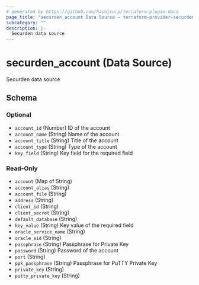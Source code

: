 ```yaml
---
# generated by https://github.com/hashicorp/terraform-plugin-docs
page_title: "securden_account Data Source - terraform-provider-securden"
subcategory: ""
description: |-
  Securden data source
---
```


# securden_account (Data Source)

Securden data source



<!-- schema generated by tfplugindocs -->
## Schema

### Optional

- `account_id` (Number) ID of the account
- `account_name` (String) Name of the account
- `account_title` (String) Title of the account
- `account_type` (String) Type of the account
- `key_field` (String) Key field for the required field

### Read-Only

- `account` (Map of String)
- `account_alias` (String)
- `account_file` (String)
- `address` (String)
- `client_id` (String)
- `client_secret` (String)
- `default_database` (String)
- `key_value` (String) Key value of the required field
- `oracle_service_name` (String)
- `oracle_sid` (String)
- `passphrase` (String) Passphrase for Private Key
- `password` (String) Password of the account
- `port` (String)
- `ppk_passphrase` (String) Passphrase for PuTTY Private Key
- `private_key` (String)
- `putty_private_key` (String)

